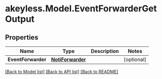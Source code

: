 # akeyless.Model.EventForwarderGetOutput

## Properties

Name | Type | Description | Notes
------------ | ------------- | ------------- | -------------
**EventForwarder** | [**NotiForwarder**](NotiForwarder.md) |  | [optional] 

[[Back to Model list]](../README.md#documentation-for-models) [[Back to API list]](../README.md#documentation-for-api-endpoints) [[Back to README]](../README.md)


